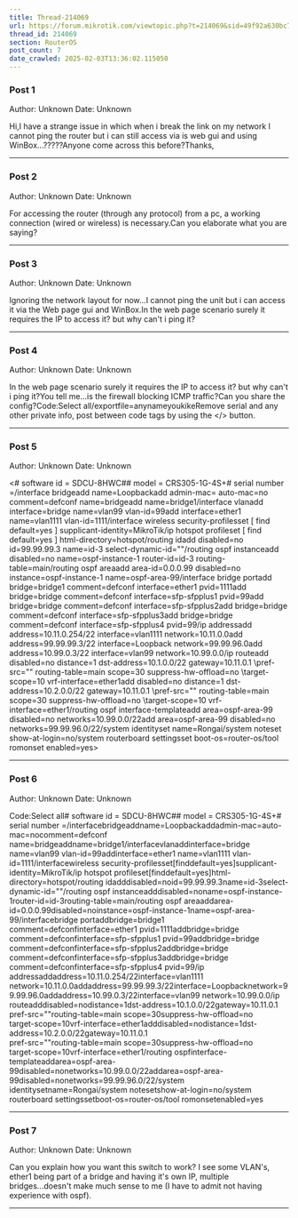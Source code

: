 ```yaml
---
title: Thread-214069
url: https://forum.mikrotik.com/viewtopic.php?t=214069&sid=49f92a630bc7970d8ca50523be880e8f
thread_id: 214069
section: RouterOS
post_count: 7
date_crawled: 2025-02-03T13:36:02.115050
---
```


### Post 1
Author: Unknown
Date: Unknown

Hi,I have a strange issue in which when i break the link on my network I cannot ping the router but i can still access via is web gui and using WinBox...?????Anyone come across this before?Thanks,

---
### Post 2
Author: Unknown
Date: Unknown

For accessing the router (through any protocol) from a pc, a working connection (wired or wireless) is necessary.Can you elaborate what you are saying?

---
### Post 3
Author: Unknown
Date: Unknown

Ignoring the network layout for now...I cannot ping the unit but i can access it via the Web page gui and WinBox.In the web page scenario surely it requires the IP to access it? but why can't i ping it?

---
### Post 4
Author: Unknown
Date: Unknown

In the web page scenario surely it requires the IP to access it? but why can't i ping it?You tell me...is the firewall blocking ICMP traffic?Can you share the config?Code:Select all/exportfile=anynameyoukikeRemove serial and any other private info, post between code tags by using the </> button.

---
### Post 5
Author: Unknown
Date: Unknown

<# software id = SDCU-8HWC## model = CRS305-1G-4S+# serial number =/interface bridgeadd name=Loopbackadd admin-mac=			 auto-mac=no comment=defconf name=bridgeadd name=bridge1/interface vlanadd interface=bridge name=vlan99 vlan-id=99add interface=ether1 name=vlan1111 vlan-id=1111/interface wireless security-profilesset [ find default=yes ] supplicant-identity=MikroTik/ip hotspot profileset [ find default=yes ] html-directory=hotspot/routing idadd disabled=no id=99.99.99.3 name=id-3 select-dynamic-id=""/routing ospf instanceadd disabled=no name=ospf-instance-1 router-id=id-3 routing-table=main/routing ospf areaadd area-id=0.0.0.99 disabled=no instance=ospf-instance-1 name=ospf-area-99/interface bridge portadd bridge=bridge1 comment=defconf interface=ether1 pvid=1111add bridge=bridge comment=defconf interface=sfp-sfpplus1 pvid=99add bridge=bridge comment=defconf interface=sfp-sfpplus2add bridge=bridge comment=defconf interface=sfp-sfpplus3add bridge=bridge comment=defconf interface=sfp-sfpplus4 pvid=99/ip addressadd address=10.11.0.254/22 interface=vlan1111 network=10.11.0.0add address=99.99.99.3/22 interface=Loopback network=99.99.96.0add address=10.99.0.3/22 interface=vlan99 network=10.99.0.0/ip routeadd disabled=no distance=1 dst-address=10.1.0.0/22 gateway=10.11.0.1 \pref-src="" routing-table=main scope=30 suppress-hw-offload=no \target-scope=10 vrf-interface=ether1add disabled=no distance=1 dst-address=10.2.0.0/22 gateway=10.11.0.1 \pref-src="" routing-table=main scope=30 suppress-hw-offload=no \target-scope=10 vrf-interface=ether1/routing ospf interface-templateadd area=ospf-area-99 disabled=no networks=10.99.0.0/22add area=ospf-area-99 disabled=no networks=99.99.96.0/22/system identityset name=Rongai/system noteset show-at-login=no/system routerboard settingsset boot-os=router-os/tool romonset enabled=yes>

---
### Post 6
Author: Unknown
Date: Unknown

Code:Select all# software id = SDCU-8HWC## model = CRS305-1G-4S+# serial number =/interfacebridgeaddname=Loopbackaddadmin-mac=auto-mac=nocomment=defconf name=bridgeaddname=bridge1/interfacevlanaddinterface=bridge name=vlan99 vlan-id=99addinterface=ether1 name=vlan1111 vlan-id=1111/interfacewireless security-profilesset[finddefault=yes]supplicant-identity=MikroTik/ip hotspot profileset[finddefault=yes]html-directory=hotspot/routing idadddisabled=noid=99.99.99.3name=id-3select-dynamic-id=""/routing ospf instanceadddisabled=noname=ospf-instance-1router-id=id-3routing-table=main/routing ospf areaaddarea-id=0.0.0.99disabled=noinstance=ospf-instance-1name=ospf-area-99/interfacebridge portaddbridge=bridge1 comment=defconfinterface=ether1 pvid=1111addbridge=bridge comment=defconfinterface=sfp-sfpplus1 pvid=99addbridge=bridge comment=defconfinterface=sfp-sfpplus2addbridge=bridge comment=defconfinterface=sfp-sfpplus3addbridge=bridge comment=defconfinterface=sfp-sfpplus4 pvid=99/ip addressaddaddress=10.11.0.254/22interface=vlan1111 network=10.11.0.0addaddress=99.99.99.3/22interface=Loopbacknetwork=99.99.96.0addaddress=10.99.0.3/22interface=vlan99 network=10.99.0.0/ip routeadddisabled=nodistance=1dst-address=10.1.0.0/22gateway=10.11.0.1\
    pref-src=""routing-table=main scope=30suppress-hw-offload=no\
    target-scope=10vrf-interface=ether1adddisabled=nodistance=1dst-address=10.2.0.0/22gateway=10.11.0.1\
    pref-src=""routing-table=main scope=30suppress-hw-offload=no\
    target-scope=10vrf-interface=ether1/routing ospfinterface-templateaddarea=ospf-area-99disabled=nonetworks=10.99.0.0/22addarea=ospf-area-99disabled=nonetworks=99.99.96.0/22/system identitysetname=Rongai/system notesetshow-at-login=no/system routerboard settingssetboot-os=router-os/tool romonsetenabled=yes

---
### Post 7
Author: Unknown
Date: Unknown

Can you explain how you want this switch to work? I see some VLAN's, ether1 being part of a bridge and having it's own IP, multiple bridges...doesn't make much sense to me (I have to admit not having experience with ospf).

---
